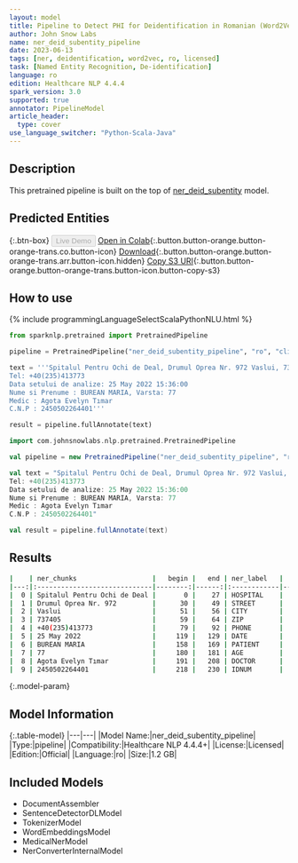 ```yaml
---
layout: model
title: Pipeline to Detect PHI for Deidentification in Romanian (Word2Vec)
author: John Snow Labs
name: ner_deid_subentity_pipeline
date: 2023-06-13
tags: [ner, deidentification, word2vec, ro, licensed]
task: [Named Entity Recognition, De-identification]
language: ro
edition: Healthcare NLP 4.4.4
spark_version: 3.0
supported: true
annotator: PipelineModel
article_header:
  type: cover
use_language_switcher: "Python-Scala-Java"
---
```


## Description

This pretrained pipeline is built on the top of [ner_deid_subentity](https://nlp.johnsnowlabs.com/2022/06/27/ner_deid_w2v_subentity_ro_3_0.html) model.

## Predicted Entities



{:.btn-box}
<button class="button button-orange" disabled>Live Demo</button>
[Open in Colab](https://colab.research.google.com/github/JohnSnowLabs/spark-nlp-workshop/blob/master/healthcare-nlp/07.0.Pretrained_Clinical_Pipelines.ipynb){:.button.button-orange.button-orange-trans.co.button-icon}
[Download](https://s3.amazonaws.com/auxdata.johnsnowlabs.com/clinical/models/ner_deid_subentity_pipeline_ro_4.4.4_3.0_1686655348216.zip){:.button.button-orange.button-orange-trans.arr.button-icon.hidden}
[Copy S3 URI](s3://auxdata.johnsnowlabs.com/clinical/models/ner_deid_subentity_pipeline_ro_4.4.4_3.0_1686655348216.zip){:.button.button-orange.button-orange-trans.button-icon.button-copy-s3}

## How to use

<div class="tabs-box" markdown="1">
{% include programmingLanguageSelectScalaPythonNLU.html %}

```python
from sparknlp.pretrained import PretrainedPipeline

pipeline = PretrainedPipeline("ner_deid_subentity_pipeline", "ro", "clinical/models")

text = '''Spitalul Pentru Ochi de Deal, Drumul Oprea Nr. 972 Vaslui, 737405 România
Tel: +40(235)413773
Data setului de analize: 25 May 2022 15:36:00
Nume si Prenume : BUREAN MARIA, Varsta: 77
Medic : Agota Evelyn Tımar
C.N.P : 2450502264401'''

result = pipeline.fullAnnotate(text)
```
```scala
import com.johnsnowlabs.nlp.pretrained.PretrainedPipeline

val pipeline = new PretrainedPipeline("ner_deid_subentity_pipeline", "ro", "clinical/models")

val text = "Spitalul Pentru Ochi de Deal, Drumul Oprea Nr. 972 Vaslui, 737405 România
Tel: +40(235)413773
Data setului de analize: 25 May 2022 15:36:00
Nume si Prenume : BUREAN MARIA, Varsta: 77
Medic : Agota Evelyn Tımar
C.N.P : 2450502264401"

val result = pipeline.fullAnnotate(text)
```
</div>



## Results

```bash
|    | ner_chunks                   |   begin |   end | ner_label   |   confidence |
|---:|:-----------------------------|--------:|------:|:------------|-------------:|
|  0 | Spitalul Pentru Ochi de Deal |       0 |    27 | HOSPITAL    |      0.5594  |
|  1 | Drumul Oprea Nr. 972         |      30 |    49 | STREET      |      0.99724 |
|  2 | Vaslui                       |      51 |    56 | CITY        |      1       |
|  3 | 737405                       |      59 |    64 | ZIP         |      1       |
|  4 | +40(235)413773               |      79 |    92 | PHONE       |      1       |
|  5 | 25 May 2022                  |     119 |   129 | DATE        |      1       |
|  6 | BUREAN MARIA                 |     158 |   169 | PATIENT     |      0.9515  |
|  7 | 77                           |     180 |   181 | AGE         |      1       |
|  8 | Agota Evelyn Tımar           |     191 |   208 | DOCTOR      |      0.8149  |
|  9 | 2450502264401                |     218 |   230 | IDNUM       |      1       |
```

{:.model-param}
## Model Information

{:.table-model}
|---|---|
|Model Name:|ner_deid_subentity_pipeline|
|Type:|pipeline|
|Compatibility:|Healthcare NLP 4.4.4+|
|License:|Licensed|
|Edition:|Official|
|Language:|ro|
|Size:|1.2 GB|

## Included Models

- DocumentAssembler
- SentenceDetectorDLModel
- TokenizerModel
- WordEmbeddingsModel
- MedicalNerModel
- NerConverterInternalModel